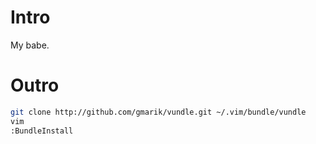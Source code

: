 # Intro

My babe.

# Outro

```sh
git clone http://github.com/gmarik/vundle.git ~/.vim/bundle/vundle
vim
:BundleInstall
```
